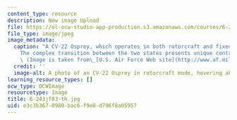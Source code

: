 ```yaml
---
content_type: resource
description: New image Upload
file: https://ol-ocw-studio-app-production.s3.amazonaws.com/courses/6-243j-dynamics-of-nonlinear-systems-fall-2003/e3c3b3670980bac6f9e8d796f8a05957_6-243jf03-th.jpg
file_type: image/jpeg
image_metadata:
  caption: "A CV-22 Osprey, which operates in both rotorcraft and fixed-wing configurations.\_\
    The complex transition between the two states presents unique control challenges.\
    \ (Image is taken from\_[U.S. Air Force Web site](http://www.af.mil).)"
  credit: ''
  image-alt: A photo of an CV-22 Osprey in rotorcraft mode, hovering above the ground.
learning_resource_types: []
ocw_type: OCWImage
resourcetype: Image
title: 6-243jf03-th.jpg
uid: e3c3b367-0980-bac6-f9e8-d796f8a05957
---
```

